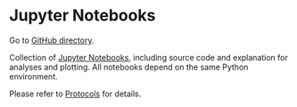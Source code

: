 Jupyter Notebooks
=================

Go to [GitHub directory](https://github.com/biocore/wol/tree/master/code/notebooks).

Collection of [Jupyter Notebooks](https://jupyter.org/), including source code and explanation for analyses and plotting. All notebooks depend on the same Python environment.

Please refer to [Protocols](../../protocols) for details.
